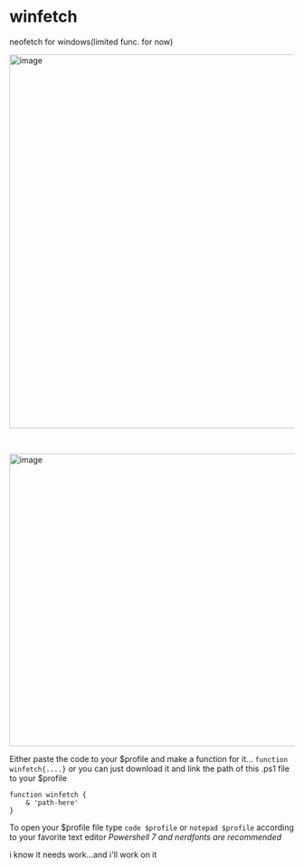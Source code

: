 # winfetch
neofetch for windows(limited func. for now)

<img width="661" alt="image" src="https://github.com/Priyanshu-1012/winfetch/assets/39450902/8b04cdff-811e-449c-8202-0acc6f3b2a2a">

‎ 
‎ 



<img width="517" alt="image" src="https://github.com/Priyanshu-1012/winfetch/assets/39450902/fc2ea60b-7a75-474f-9183-53e9c8684da5">

Either paste the code to your $profile and make a function for it... 
```function winfetch{....}``` or you can just download it and link the path of this .ps1 file to your $profile 

```
function winfetch {
    & 'path-here'
}
```
To open your $profile file type  ```code $profile``` or ```notepad $profile``` according to your favorite text editor
*Powershell 7 and nerdfonts are recommended*


i know it needs work...and i'll work on it
